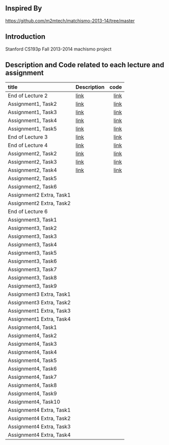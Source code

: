## Inspired By
https://github.com/m2mtech/matchismo-2013-14/tree/master

## Introduction
Stanford CS193p Fall 2013-2014 machismo project

## Description and Code related to each lecture and assignment

| title      | Description| code        | 
|:-----------|:-----------|------------:|
| End of Lecture 2| [link](https://github.com/HaeSeongPark/matchismo-2013-14/blob/master/Description/End%20of%20Lecture%202.md)|        [link](https://github.com/HaeSeongPark/matchismo-2013-14/tree/end_of_lecture2) |
|Assignment1, Task2| [link](https://github.com/HaeSeongPark/matchismo-2013-14/blob/master/Description/Assignment1_Task2.md)   |   [link](https://github.com/HaeSeongPark/matchismo-2013-14/tree/assignment1_task2)|
|Assignment1, Task3| [link](https://github.com/HaeSeongPark/matchismo-2013-14/blob/master/Description/Assignment1_Task3.md)   |   [link](https://github.com/HaeSeongPark/matchismo-2013-14/tree/assignment1_task3)|
|Assignment1, Task4| [link](https://github.com/HaeSeongPark/matchismo-2013-14/blob/master/Description/Assignment1_Task4.md)   |   [link](https://github.com/HaeSeongPark/matchismo-2013-14/tree/assignment1_task4)|
|Assignment1, Task5| [link](https://github.com/HaeSeongPark/matchismo-2013-14/blob/master/Description/Assignment1_Task5.md)   |   [link](https://github.com/HaeSeongPark/matchismo-2013-14/tree/assignment1_task5)|
|End of Lecture 3| [link](https://github.com/HaeSeongPark/matchismo-2013-14/blob/master/Description/End%20of%20Lecture%203.md)   |   [link](https://github.com/HaeSeongPark/matchismo-2013-14/tree/endOfLecture3)|
|End of Lecture 4| [link](https://github.com/HaeSeongPark/matchismo-2013-14/blob/master/Description/End%20of%20Lecture%204.md)   |   [link](https://github.com/HaeSeongPark/matchismo-2013-14/tree/endOfLecture4)|
|Assignment2, Task2| [link](https://github.com/HaeSeongPark/matchismo-2013-14/blob/master/Description/Assignment2_Task2.md)   |   [link](https://github.com/HaeSeongPark/matchismo-2013-14/tree/assignmnet2_tast2)|
|Assignment2, Task3| [link](https://github.com/HaeSeongPark/matchismo-2013-14/blob/master/Description/Assignment2_Task3.md)   |   [link](https://github.com/HaeSeongPark/matchismo-2013-14/tree/assignment2_task3)|
|Assignment2, Task4| [link](https://github.com/HaeSeongPark/matchismo-2013-14/blob/master/Description/Assignment2_Task4.md)   |   [link](https://github.com/HaeSeongPark/matchismo-2013-14/tree/assignment2_task4)|
|Assignment2, Task5| []()   |   []()|
|Assignment2, Task6| []()   |   []()|
|Assignment2 Extra, Task1| []()   |   []()|
|Assignment2 Extra, Task2| []()   |   []()|
|End of Lecture 6| []()   |   []()|
|Assignment3, Task1| []()   |   []()|
|Assignment3, Task2| []()   |   []()|
|Assignment3, Task3| []()   |   []()|
|Assignment3, Task4| []()   |   []()|
|Assignment3, Task5| []()   |   []()|
|Assignment3, Task6| []()   |   []()|
|Assignment3, Task7| []()   |   []()|
|Assignment3, Task8| []()   |   []()|
|Assignment3, Task9| []()   |   []()|
|Assignment3 Extra, Task1| []()   |   []()|
|Assignment3 Extra, Task2| []()   |   []()|
|Assignment1 Extra, Task3| []()   |   []()|
|Assignment1 Extra, Task4| []()   |   []()|
|Assignment4, Task1| []()   |   []()|
|Assignment4, Task2| []()   |   []()|
|Assignment4, Task3| []()   |   []()|
|Assignment4, Task4| []()   |   []()|
|Assignment4, Task5| []()   |   []()|
|Assignment4, Task6| []()   |   []()|
|Assignment4, Task7| []()   |   []()|
|Assignment4, Task8| []()   |   []()|
|Assignment4, Task9| []()   |   []()|
|Assignment4, Task10| []()   |   []()|
|Assignment4 Extra, Task1| []()   |   []()|
|Assignment4 Extra, Task2| []()   |   []()|
|Assignment4 Extra, Task3| []()   |   []()|
|Assignment4 Extra, Task4| []()   |   []()|



